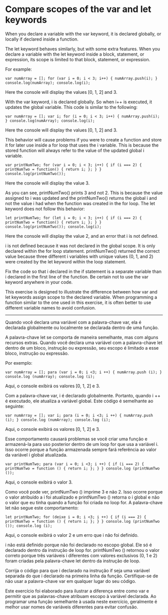 # Compare scopes of the var and let keywords

When you declare a variable with the var keyword, it is declared globally, or locally if declared inside a function.

The let keyword behaves similarly, but with some extra features. When you declare a variable with the let keyword inside a block, statement, or expression, its scope is limited to that block, statement, or expression.

For example:

`var numArray = [];
for (var i = 0; i < 3; i++) {
  numArray.push(i);
}
console.log(numArray);
console.log(i);`

Here the console will display the values [0, 1, 2] and 3.

With the var keyword, i is declared globally. So when i++ is executed, it updates the global variable. This code is similar to the following:

`var numArray = [];
var i;
for (i = 0; i < 3; i++) {
  numArray.push(i);
}
console.log(numArray);
console.log(i);`

Here the console will display the values [0, 1, 2] and 3.

This behavior will cause problems if you were to create a function and store it for later use inside a for loop that uses the i variable. This is because the stored function will always refer to the value of the updated global i variable.

`var printNumTwo;
for (var i = 0; i < 3; i++) {
  if (i === 2) {
    printNumTwo = function() {
      return i;
    };
  }
}
console.log(printNumTwo());`

Here the console will display the value 3.

As you can see, printNumTwo() prints 3 and not 2. This is because the value assigned to i was updated and the printNumTwo() returns the global i and not the value i had when the function was created in the for loop. The let keyword does not follow this behavior:

`let printNumTwo;
for (let i = 0; i < 3; i++) {
  if (i === 2) {
    printNumTwo = function() {
      return i;
    };
  }
}
console.log(printNumTwo());
console.log(i);`

Here the console will display the value 2, and an error that i is not defined.

i is not defined because it was not declared in the global scope. It is only declared within the for loop statement. printNumTwo() returned the correct value because three different i variables with unique values (0, 1, and 2) were created by the let keyword within the loop statement.

Fix the code so that i declared in the if statement is a separate variable than i declared in the first line of the function. Be certain not to use the var keyword anywhere in your code.

This exercise is designed to illustrate the difference between how var and let keywords assign scope to the declared variable. When programming a function similar to the one used in this exercise, it is often better to use different variable names to avoid confusion.

---

Quando você declara uma variável com a palavra-chave var, ela é declarada globalmente ou localmente se declarada dentro de uma função.

A palavra-chave let se comporta de maneira semelhante, mas com alguns recursos extras. Quando você declara uma variável com a palavra-chave let dentro de um bloco, instrução ou expressão, seu escopo é limitado a esse bloco, instrução ou expressão.

Por exemplo:

`var numArray = [];
para (var i = 0; i <3; i ++) {
  numArray.push (i);
}
console.log (numArray);
console.log (i); `

Aqui, o console exibirá os valores [0, 1, 2] e 3.

Com a palavra-chave var, i é declarado globalmente. Portanto, quando i ++ é executado, ele atualiza a variável global. Este código é semelhante ao seguinte:

`var numArray = [];
var i;
para (i = 0; i <3; i ++) {
  numArray.push (i);
}
console.log (numArray);
console.log (i); `

Aqui, o console exibirá os valores [0, 1, 2] e 3.

Esse comportamento causará problemas se você criar uma função e armazená-la para uso posterior dentro de um loop for que usa a variável i. Isso ocorre porque a função armazenada sempre fará referência ao valor da variável i global atualizada.

`var printNumTwo;
para (var i = 0; i <3; i ++) {
  if (i === 2) {
    printNumTwo = function () {
      return i;
    };
  }
}
console.log (printNumTwo ()); `

Aqui, o console exibirá o valor 3.

Como você pode ver, printNumTwo () imprime 3 e não 2. Isso ocorre porque o valor atribuído a i foi atualizado e printNumTwo () retorna o i global e não o valor que eu tinha quando a função foi criada no loop for. A palavra-chave let não segue este comportamento:

`let printNumTwo;
for (deixe i = 0; i <3; i ++) {
  if (i === 2) {
    printNumTwo = function () {
      return i;
    };
  }
}
console.log (printNumTwo ());
console.log (i); `

Aqui, o console exibirá o valor 2 e um erro que i não foi definido.

i não está definido porque não foi declarado no escopo global. Ele só é declarado dentro da instrução de loop for. printNumTwo () retornou o valor correto porque três variáveis ​​i diferentes com valores exclusivos (0, 1 e 2) foram criadas pela palavra-chave let dentro da instrução de loop.

Corrija o código para que i declarado na instrução if seja uma variável separada do que i declarado na primeira linha da função. Certifique-se de não usar a palavra-chave var em qualquer lugar do seu código.

Este exercício foi elaborado para ilustrar a diferença entre como var e permitir que as palavras-chave atribuam escopo à variável declarada. Ao programar uma função semelhante à usada neste exercício, geralmente é melhor usar nomes de variáveis ​​diferentes para evitar confusão.
